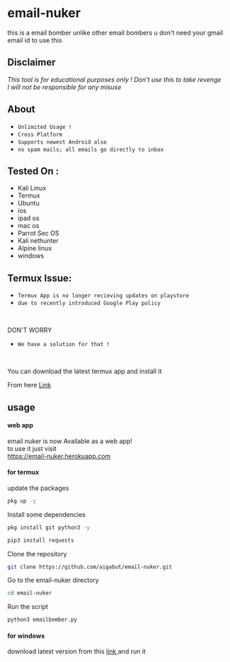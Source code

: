 # email-nuker
this is a email bomber unlike  other email bombers u don't need your gmail email id to use this


## Disclaimer
*This tool is for educational purposes only !*
_Don't use this to take revenge_<br />
*I will not be responsible for any misuse*


## About
* `Unlimited Usage !`
* `Cross Platform`
* `Supports newest Android also`
* ` no spam mails; all emails go directly to inbox `

## Tested On :
<ul>
  <li>Kali Linux</li>
  <li>Termux</li>
  <li>Ubuntu</li>
<li> ios </li>
<li> ipad os </li>
<li> mac os </li>
  <li>Parrot Sec OS</li>
  <li>Kali nethunter</li>
  <li>Alpine linux</li>

  <li> windows </li>
  </ul>
  
  
  ## Termux Issue:
* `Termux App is no longer recieving updates on playstore`
* `due to recently introduced Google Play policy `
<br>

DON'T WORRY
* `We have a solution for that !`
<br>


You can download the latest termux app and install it

From here <a href="https://f-droid.org/repo/com.termux_117.apk">Link</a>


  ## usage 
  #### web app 
email nuker is now Available as a web app!
<br>
to use it just visit
<br>
https://email-nuker.herokuapp.com
<br>
#### for termux 
update the packages 

```bash
pkg up -y
```

Install some dependencies
```bash
pkg install git python3 -y
```
```bash
pip3 install requests
```
Clone the repository
```bash
git clone https://github.com/aigabut/email-nuker.git
```
Go to the email-nuker directory
```bash
cd email-nuker
```
Run the script
```bash
python3 emailbomber.py
```


#### for windows 
download latest version from this <a href=https://github.com/bagarrattaa/email-nuker/releases/download/v1.0.0/emailbomber.exe> 
  link
  </a>
and run it
